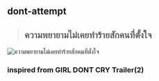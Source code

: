 ## dont-attempt

> ## ความพยายามไม่เคยทำร้ายสักคนที่ตั้งใจ
![ความพยายามไม่เคยทำร้ายสักคนที่ตั้งใจ](https://f.ptcdn.info/849/058/000/pcies31uuxi4oXq5j3-o.jpg "ความพยายามไม่เคยทำร้ายสักคนที่ตั้งใจ")

### inspired from GIRL DONT CRY Trailer(2)
